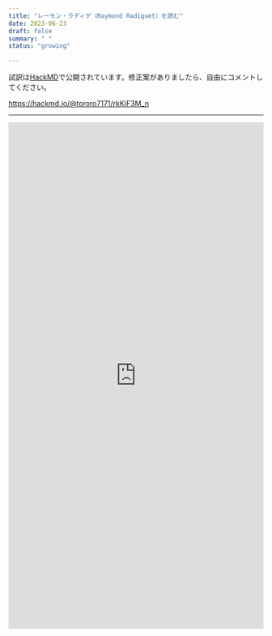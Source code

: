 ```yaml
---
title: "レーモン・ラディゲ（Raymond Radiguet）を読む"
date: 2023-06-23
draft: false
summary: " "
status: "growing"

---
```


試訳は[HackMD](https://hackmd.io/)で公開されています。修正案がありましたら、自由にコメントしてください。

https://hackmd.io/@tororo7171/rkKiF3M_n

---

<iframe width="100%" height="1000" src="https://hackmd.io/@tororo7171/rkKiF3M_n" frameborder="0"></iframe>


